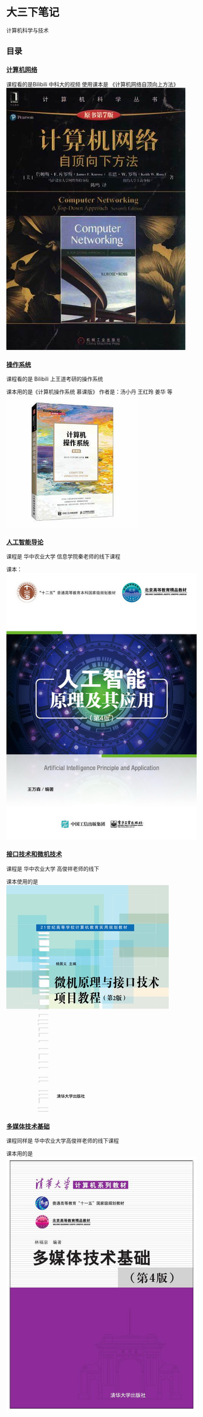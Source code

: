 # 大三下笔记

计算机科学与技术

## 目录

### [计算机网络](计算机网络.md) 

课程看的是Bilibili 中科大的视频
使用课本是
《计算机网络自顶向上方法》
![](attachements/Pasted%20image%2020230926201231.png)
### [操作系统](操作系统.md) 

课程看的是 Bilibili 上王道考研的操作系统

课本用的是《计算机操作系统 慕课版》 作者是：汤小丹 王红玲 姜华 等
![](attachements/Pasted%20image%2020230926201452.png)

### [人工智能导论](人工智能导论.md) 

课程是 华中农业大学 信息学院秦老师的线下课程

课本：
![](attachements/Pasted%20image%2020230926201716.png)


### [接口技术和微机技术](接口技术和微机技术.md) 

课程是 华中农业大学 高俊祥老师的线下

课本使用的是
![](attachements/Pasted%20image%2020230926201951.png)


### [多媒体技术基础](多媒体技术基础.md) 

课程同样是 华中农业大学高俊祥老师的线下课程

课本用的是
![](attachements/Pasted%20image%2020230926202229.png)